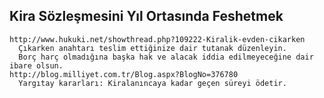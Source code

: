 
## Kira Sözleşmesini Yıl Ortasında Feshetmek

    http://www.hukuki.net/showthread.php?109222-Kiralik-evden-cikarken
      Çıkarken anahtarı teslim ettiğinize dair tutanak düzenleyin.
      Borç harç olmadığına başka hak ve alacak iddia edilmeyeceğine dair ibare olsun.
    http://blog.milliyet.com.tr/Blog.aspx?BlogNo=376780
      Yargıtay kararları: Kiralanıncaya kadar geçen süreyi ödetir.
